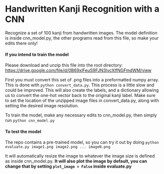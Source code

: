 # Handwritten Kanji Recognition with a CNN
Recognize a set of 100 kanji from handwritten images. The model definition is inside cnn_model.py, the other programs read from this file, so make your edits there only!

#### If you intend to train the model
Please download and unzip this file into the root directory: https://drive.google.com/file/d/0B69xlFeuS9FJN3lycXlfNGFmdWM/view

First you must convert this set of .png files into a preformatted numpy array. This is done with ```python convert_data.py```. This process is a little slow and could be improved. This will also create the labels, and a dictionary allowing us to convert the one-hot vector back to the original kanji label. Make sure to set the location of the unzipped image files in convert_data.py, along with setting the desired image resolution.

To train the model, make any necessary edits to cnn_model.py, then simply run ```python cnn_model.py```

#### To test the model
The repo contains a pre-trained model, so you can try it out by doing
```python evaluate.py image1.png image2.png ... imageN.png```

It will automatically resize the image to whatever the image size is defined as inside cnn_model.py. **It will also plot the image by default, you can change that by setting ```plot_image = False``` inside evaluate.py**

